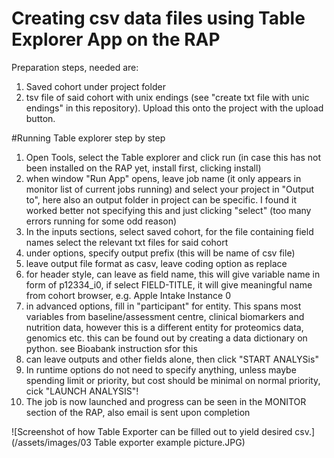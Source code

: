 # Creating csv data files using Table Explorer App on the RAP

Preparation steps, needed are:

1. Saved cohort under project folder
2. tsv file of said cohort with unix endings  (see "create txt file with unic endings" in this repository). Upload this onto the project with the upload button.

#Running Table explorer step by step

1. Open Tools, select the Table explorer and click run (in case this has not been installed on the RAP yet, install first, clicking install)
2. when window "Run App" opens, leave job name (it only appears in monitor list of current jobs running) and select your project in "Output to", here also an output folder in project can be specific. I found it worked better not specifying this and just clicking "select" (too many errors running for some odd reason)
3. In the inputs sections, select saved cohort, for the file containing field names select the relevant txt files for said cohort
4. under options, specify output prefix (this will be name of csv file)
5. leave output file format as casv, leave coding option as replace
6. for header style, can leave as field name, this will give variable name in form of p12334_i0, if select FIELD-TITLE, it will give meaningful name from cohort browser, e.g. Apple Intake Instance 0
7. in advanced options, fill in "participant" for entity. This spans most variables from baseline/assessment centre, clinical biomarkers and nutrition data, however this is a different entity for proteomics data, genomics etc. this can be found out by creating a data dictionary on python. see Bioabank instruction sfor this
8. can leave outputs and other fields alone, then click "START ANALYSis"
9. In runtime options do not need to specify anything, unless maybe spending limit or priority, but cost should be minimal on normal priority, cick "LAUNCH ANALYSIS"!
10. The job is now launched and progress can be seen in the MONITOR section of the RAP, also email is sent upon completion

![Screenshot of how Table Exporter can be filled out to yield desired csv.](/assets/images/03 Table exporter example picture.JPG)
